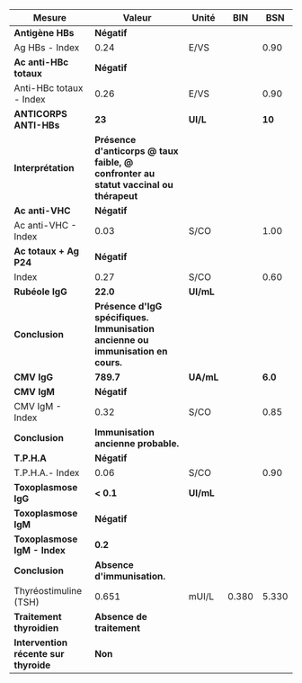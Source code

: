 |                Mesure               |                                       Valeur                                       |  Unité  | BIN |  BSN  |
|-------------------------------------|------------------------------------------------------------------------------------|---------|-----|-------|
|           **Antigène HBs**          |                                     **Négatif**                                    |         |     |       |
|            Ag HBs - Index           |                                        0.24                                        |   E/VS  |     |  0.90 |
|        **Ac anti-HBc totaux**       |                                     **Négatif**                                    |         |     |       |
|       Anti-HBc totaux - Index       |                                        0.26                                        |   E/VS  |     |  0.90 |
|        **ANTICORPS ANTI-HBs**       |                                       **23**                                       | **UI/L**|     | **10**|
|          **Interprétation**         |**Présence d'anticorps @ taux faible, @ confronter au statut vaccinal ou thérapeut**|         |     |       |
|           **Ac anti-VHC**           |                                     **Négatif**                                    |         |     |       |
|         Ac anti-VHC - Index         |                                        0.03                                        |   S/CO  |     |  1.00 |
|        **Ac totaux + Ag P24**       |                                     **Négatif**                                    |         |     |       |
|                Index                |                                        0.27                                        |   S/CO  |     |  0.60 |
|           **Rubéole IgG**           |                                      **22.0**                                      |**UI/mL**|     |       |
|            **Conclusion**           |   **Présence d'IgG spécifiques. Immunisation ancienne ou immunisation en cours.**  |         |     |       |
|             **CMV IgG**             |                                      **789.7**                                     |**UA/mL**|     |**6.0**|
|             **CMV IgM**             |                                     **Négatif**                                    |         |     |       |
|           CMV IgM - Index           |                                        0.32                                        |   S/CO  |     |  0.85 |
|            **Conclusion**           |                         **Immunisation ancienne probable.**                        |         |     |       |
|             **T.P.H.A**             |                                     **Négatif**                                    |         |     |       |
|           T.P.H.A.- Index           |                                        0.06                                        |   S/CO  |     |  0.90 |
|         **Toxoplasmose IgG**        |                                      **< 0.1**                                     |**UI/mL**|     |       |
|         **Toxoplasmose IgM**        |                                     **Négatif**                                    |         |     |       |
|     **Toxoplasmose IgM - Index**    |                                       **0.2**                                      |         |     |       |
|            **Conclusion**           |                             **Absence d'immunisation.**                            |         |     |       |
|        Thyréostimuline (TSH)        |                                        0.651                                       |  mUI/L  |0.380| 5.330 |
|      **Traitement thyroidien**      |                              **Absence de traitement**                             |         |     |       |
|**Intervention récente sur thyroide**|                                       **Non**                                      |         |     |       |